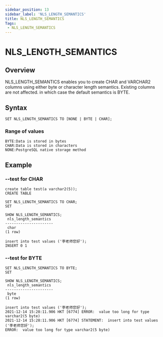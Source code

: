 ```yaml
---
sidebar_position: 13
sidebar_label: 'NLS_LENGTH_SEMANTICS'
title: NLS_LENGTH_SEMANTICS
Tags:
 - NLS_LENGTH_SEMANTICS
---
```


# NLS_LENGTH_SEMANTICS

## Overview

NLS_LENGTH_SEMANTICS enables you to create CHAR and VARCHAR2 columns using either byte or character length semantics. Existing columns are not affected. in which case the default semantics is BYTE.

## Syntax

```
SET NLS_LENGTH_SEMANTICS TO [NONE | BYTE | CHAR];
```
### **Range of values**

```
BYTE:Data is stored in bytes
CHAR:Data is stored in characters
NONE:PostgreSQL native storage method
```

## Example

### --test for CHAR

```
create table test(a varchar2(5));
CREATE TABLE

SET NLS_LENGTH_SEMANTICS TO CHAR;
SET

SHOW NLS_LENGTH_SEMANTICS;
 nls_length_semantics
----------------------
 char
(1 row)

insert into test values ('李老师您好');
INSERT 0 1
```

### --test for BYTE

```
SET NLS_LENGTH_SEMANTICS TO BYTE;
SET

SHOW NLS_LENGTH_SEMANTICS;
 nls_length_semantics
----------------------
 byte
(1 row)

insert into test values ('李老师您好');
2021-12-14 15:28:11.906 HKT [6774] ERROR:  value too long for type varchar2(5 byte)
2021-12-14 15:28:11.906 HKT [6774] STATEMENT:  insert into test values ('李老师您好');
ERROR:  value too long for type varchar2(5 byte)
```
